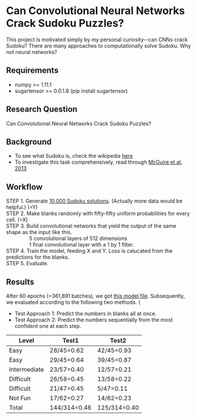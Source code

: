 # Can Convolutional Neural Networks Crack Sudoku Puzzles?

This project is motivated simply by my personal curiosity--can CNNs crack Sudoku? There are many approaches to computationally solve Sudoku. Why not neural networks?

## Requirements
  * numpy >= 1.11.1
  * sugartensor >= 0.0.1.8 (pip install sugartensor)
	
## Research Question
Can Convolutional Neural Networks Crack Sudoku Puzzles?

## Background
* To see what Sudoku is, check the wikipedia [here](https://en.wikipedia.org/wiki/Sudoku)
* To investigate this task comprehensively, read through [McGuire et al. 2013](https://arxiv.org/pdf/1201.0749.pdf)

## Workflow
STEP 1. Generate [10,000 Sudoku solutions](https://drive.google.com/open?id=0B0ZXk88koS2KVFBYcnU3RWxzaU0). (Actually more data would be helpful.) (=Y)<br/>
STEP 2. Make blanks randomly with fifty-fifty uniform probabilities for every cell. (=X)<br/>
STEP 3. Build convolutional networks that yield the output of the same shape as the input like this.<br/>
&nbsp;&nbsp;&nbsp;&nbsp;&nbsp;&nbsp;&nbsp;&nbsp;&nbsp;&nbsp;&nbsp;&nbsp;&nbsp;&nbsp;&nbsp;&nbsp;5 convolutional layers of 512 dimensions<br/>
&nbsp;&nbsp;&nbsp;&nbsp;&nbsp;&nbsp;&nbsp;&nbsp;&nbsp;&nbsp;&nbsp;&nbsp;&nbsp;&nbsp;&nbsp;&nbsp;1 final convolutional layer with a 1 by 1 filter.<br/>
STEP 4. Train the model, feeding X and Y. Loss is calucated from the predictions for the blanks.<br/>
STEP 5. Evaluate.

## Results
After 60 epochs (=361,891 batches), we got [this model file](https://drive.google.com/open?id=0B0ZXk88koS2KU0ZYYTVOOWhqdDA). Subsequently, we evaluated according to the following two methods.
(

* Test Approach 1: Predict the numbers in blanks all at once.
* Test Approach 2: Predict the numbers sequentially from the most confident one at each step.

| Level  |  Test1 | Test2  |
| ---    |---     |---     |
|  Easy | 28/45=0.62|42/45=0.93  |
|  Easy | 29/45=0.64|39/45=0.87  |
| Intermediate  | 23/57=0.40|12/57=0.21  |
| Difficult | 26/58=0.45|13/58=0.22|
| Difficult | 21/47=0.45|5/47=0.11|
| Not Fun | 17/62=0.27|14/62=0.23|
|Total |   144/314=0.46|125/314=0.40|
	






